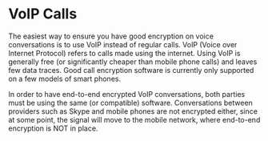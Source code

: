 [Title]: # (VoIP Calls)
[Difficulty]: # (Beginner)
[Order]: # (1)

# VoIP Calls

The easiest way to ensure you have good encryption on voice conversations is to use VoIP instead of regular calls. VoIP (Voice over Internet Protocol) refers to calls made using the internet. Using VoIP is generally free (or significantly cheaper than mobile phone calls) and leaves few data traces. Good call encryption software is currently only supported on a few models of smart phones.

In order to have end-to-end encrypted VoIP conversations, both parties must be using the same (or compatible) software. Conversations between providers such as Skype and mobile phones are not encrypted either, since at some point, the signal will move to the mobile network, where end-to-end encryption is NOT in place.
